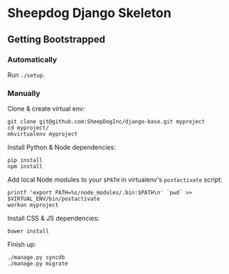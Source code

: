 # Sheepdog Django Skeleton

## Getting Bootstrapped

### Automatically

Run `./setup`.

### Manually

Clone & create virtual env:

    git clone git@github.com:SheepDogInc/django-base.git myproject
    cd myproject/
    mkvirtualenv myproject

Install Python & Node dependencies:

    pip install
    npm install

Add local Node modules to your `$PATH` in virtualenv's `postactivate` script:

    printf 'export PATH=%s/node_modules/.bin:$PATH\n' `pwd` >> $VIRTUAL_ENV/bin/postactivate
    workon myproject

Install CSS & JS dependencies:

    bower install

Finish up:

    ./manage.py syncdb
    ./manage.py migrate
